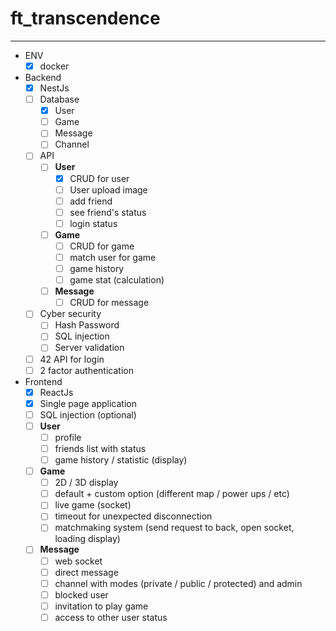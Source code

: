 # ft_transcendence

--- 

- ENV
    - [X] docker

- Backend
    - [X] NestJs
    - [ ] Database
        - [X] User
        - [ ] Game 
        - [ ] Message
        - [ ] Channel
    - [ ] API
        - [ ] **User**
            - [X] CRUD for user
            - [ ] User upload image
            - [ ] add friend
            - [ ] see friend's status
            - [ ] login status
        - [ ] **Game**
            - [ ] CRUD for game
            - [ ] match user for game
            - [ ] game history
            - [ ] game stat (calculation)
        - [ ] **Message**
            - [ ] CRUD for message
    - [ ] Cyber security
        - [ ] Hash Password
        - [ ] SQL injection
        - [ ] Server validation
    - [ ] 42 API for login
    - [ ] 2 factor authentication
        
- Frontend
    - [X] ReactJs
    - [X] Single page application
    - [ ] SQL injection (optional)
    - [ ] **User**
        - [ ] profile
        - [ ] friends list with status
        - [ ] game history / statistic (display)
    - [ ] **Game**
        - [ ] 2D / 3D display
        - [ ] default + custom option (different map / power ups / etc)
        - [ ] live game (socket)
        - [ ] timeout for unexpected disconnection
        - [ ] matchmaking system (send request to back, open socket, loading display)
     - [ ] **Message**
        - [ ] web socket
        - [ ] direct message
        - [ ] channel with modes (private / public / protected) and admin
        - [ ] blocked user
        - [ ] invitation to play game
        - [ ] access to other user status